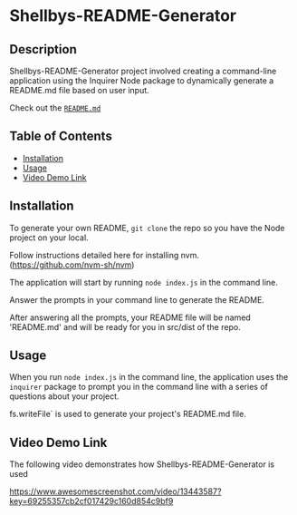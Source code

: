 # Shellbys-README-Generator

## Description

Shellbys-README-Generator project involved creating a command-line application using the Inquirer Node package to dynamically generate a README.md file based on user input.

Check out the [`README.md`]()

## Table of Contents
* [Installation](#installation)
* [Usage](#usage)
* [Video Demo Link](#video-demo-link)


## Installation

To generate your own README, `git clone` the repo so you have the Node project on your local.

Follow instructions detailed here for installing nvm. (https://github.com/nvm-sh/nvm)

The application will start by running `node index.js` in the command line.

Answer the prompts in your command line to generate the README.

After answering all the prompts, your README file will be named 'README.md' and will be ready for you in src/dist of the repo.

## Usage 

When you run `node index.js` in the command line, the application uses the `inquirer` package to prompt you in the command line with a series of questions about your project.

fs.writeFile` is used to generate your project's README.md file.

## Video Demo Link

The following video demonstrates how Shellbys-README-Generator is used

https://www.awesomescreenshot.com/video/13443587?key=69255357cb2cf017429c160d854c9bf9